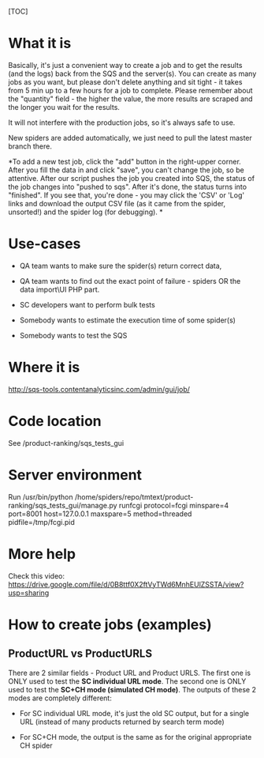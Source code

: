 [TOC]

# What it is

Basically, it's just a convenient way to create a job and to get the results (and the logs) back from the SQS and the server(s). You can create as many jobs as you want, but please don't delete anything and sit tight - it takes from 5 min up to a few hours for a job to complete. Please remember about the "quantity" field - the higher the value, the more results are scraped and the longer you wait for the results.

It will not interfere with the production jobs, so it's always safe to use.

New spiders are added automatically, we just need to pull the latest master branch there.

*To add a new test job, click the "add" button in the right-upper corner. After you fill the data in and click "save", you can't change the job, so be attentive. After our script pushes the job you created into SQS, the status of the job changes into "pushed to sqs". After it's done, the status turns into "finished". If you see that, you're done - you may click the 'CSV' or 'Log' links and download the output CSV file (as it came from the spider, unsorted!) and the spider log (for debugging). 
*

# Use-cases

* QA team wants to make sure the spider(s) return correct data,

* QA team wants to find out the exact point of failure - spiders OR the data import\UI PHP part.

* SC developers want to perform bulk tests

* Somebody wants to estimate the execution time of some spider(s)

* Somebody wants to test the SQS

# Where it is

http://sqs-tools.contentanalyticsinc.com/admin/gui/job/

# Code location

See /product-ranking/sqs_tests_gui

# Server environment

Run /usr/bin/python /home/spiders/repo/tmtext/product-ranking/sqs_tests_gui/manage.py runfcgi protocol=fcgi minspare=4 port=8001 host=127.0.0.1 maxspare=5 method=threaded pidfile=/tmp/fcgi.pid

# More help

Check this video: https://drive.google.com/file/d/0B8ttf0X2ftVyTWd6MnhEUlZSSTA/view?usp=sharing

# How to create jobs (examples)

## ProductURL vs ProductURLS

There are 2 similar fields - Product URL and Product URLS. The first one is ONLY used to test the **SC individual URL mode**. The second one is ONLY used to test the **SC+CH mode (simulated CH mode)**. The outputs of these 2 modes are completely different:

* For SC individual URL mode, it's just the old SC output, but for a single URL (instead of many products returned by search term mode)

* For SC+CH mode, the output is the same as for the original appropriate CH spider